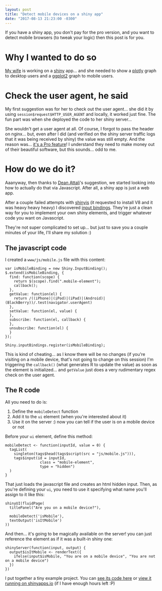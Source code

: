 ```yaml
---
layout: post
title: "Detect mobile devices on a shiny app"
date: "2017-08-13 21:23:00 -0300"
---
```

If you have a shiny app, you don't pay for the pro version, and you want to detect mobile browsers (to tweak your logic) then this post is for you.

<!--more-->
# Why I wanted to do so

[My wife](https://d4tagirl.com) is working on a [shiny](https://shiny.rstudio.com/) app... and she needed to show a [plotly](https://plot.ly/) graph to desktop users and a [ggplot2](https://ggplot2.tidyverse.org/) graph to mobile users.

# Check the user agent, he said

My first suggestion was for her to check out the user agent... she did it by using     `session$request$HTTP_USER_AGENT` and locally, it worked just fine. The fun part was when she deployed the code to her shiny server...

She wouldn't get a user agent at all. Of course, I forgot to pass the header on nginx... but, even after I did (and verified on the shiny server traffic logs that it was being received by shiny) the value was still empty. And the reason was... [it's a Pro feature](https://docs.rstudio.com/shiny-server/#proxied-headers)! I understand they need to make money out of their beautiful software, but this sounds... odd to me.

# How do we do it?

Aaanyway, then thanks to [Dean Attali](https://twitter.com/daattali)'s suggestion, we started looking into how to actually do that via Javascript. After all, a shiny app is just a web app.

After a couple failed attempts with [shinyjs](https://github.com/daattali/shinyjs) (it requested to install V8 and it was heavy heavy heavy) I discovered [input bindings](https://shiny.rstudio.com/articles/building-inputs.html). They're just a clean way for you to implement your own shiny elements, and trigger whatever code you want on Javascript.

They're not super complicated to set up... but just to save you a couple minutes of your life, I'll share my solution :)

## The javascript code

I created a `www/js/mobile.js` file with this content:

```
var isMobileBinding = new Shiny.InputBinding();
$.extend(isMobileBinding, {
  find: function(scope) {
    return $(scope).find(".mobile-element");
    callback();
  },
  getValue: function(el) {
    return /((iPhone)|(iPod)|(iPad)|(Android)|(BlackBerry))/.test(navigator.userAgent)
  },
  setValue: function(el, value) {
  },
  subscribe: function(el, callback) {
  },
  unsubscribe: function(el) {
  }
});

Shiny.inputBindings.register(isMobileBinding);
```

This is kind of cheating... as I know there will be no changes (if you're visiting on a mobile device, that's not going to change on this session) I'm triggering the `callback()` (what generates R to update the value) as soon as the element is initialized... and `getValue` just does a very rudimentary regex check on the user agent.

## The R code

All you need to do is:

1. Define the `mobileDetect` function
2. Add it to the `ui` element (when you're interested about it)
3. Use it on the server :) now you can tell if the user is on a mobile device or not

Before your `ui` element, define this method:

```
mobileDetect <- function(inputId, value = 0) {
  tagList(
    singleton(tags$head(tags$script(src = "js/mobile.js"))),
    tags$input(id = inputId,
                class = "mobile-element",
                type = "hidden")
  )
}
```

That just loads the javascript file and creates an html hidden input. Then, as you're defining your `ui`, you need to use it specifying what name you'll assign to it like this:

```
shinyUI(fluidPage(
  titlePanel("Are you on a mobile device?"),

  mobileDetect('isMobile'),
  textOutput('isItMobile')
))
```

And then... it's going to be magically available on the server! you can just reference the element as if it was a built-in shiny one:

```
shinyServer(function(input, output) {
  output$isItMobile <- renderText({
    ifelse(input$isMobile, "You are on a mobile device", "You are not on a mobile device")
  })
})
```

I put together a tiny example project. You can [see its code here](https://github.com/g3rv4/mobileDetect) or [view it running on shinyapps.io](https://g3rv4.shinyapps.io/mobileDetect/) (if I have enough hours left :P)
